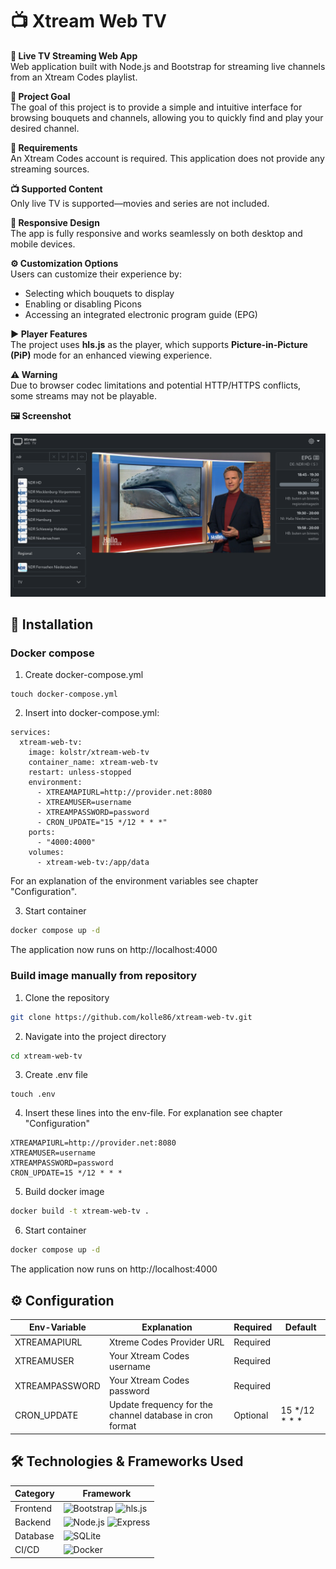 # 📺 Xtream Web TV

**📡 Live TV Streaming Web App**  
Web application built with Node.js and Bootstrap for streaming live channels from an Xtream Codes playlist.  

**🎯 Project Goal**  
The goal of this project is to provide a simple and intuitive interface for browsing bouquets and channels, allowing you to quickly find and play your desired channel.  

**🔑 Requirements**  
An Xtream Codes account is required. This application does not provide any streaming sources.  

**📺 Supported Content**  
Only live TV is supported—movies and series are not included.  

**📱 Responsive Design**  
The app is fully responsive and works seamlessly on both desktop and mobile devices.  

**⚙️ Customization Options**  
Users can customize their experience by:  
- Selecting which bouquets to display  
- Enabling or disabling Picons  
- Accessing an integrated electronic program guide (EPG)  

**▶️ Player Features**  
The project uses **hls.js** as the player, which supports **Picture-in-Picture (PiP)** mode for an enhanced viewing experience.  

**⚠️ Warning**  
Due to browser codec limitations and potential HTTP/HTTPS conflicts, some streams may not be playable.  

**🖼️ Screenshot**

![Projekt Screenshot](screenshot.png)

## 🚀 Installation 

### Docker compose

1. Create docker-compose.yml
```shsh
touch docker-compose.yml
```

2. Insert into docker-compose.yml:
```
services:
  xtream-web-tv:
    image: kolstr/xtream-web-tv
    container_name: xtream-web-tv
    restart: unless-stopped
    environment:
      - XTREAMAPIURL=http://provider.net:8080
      - XTREAMUSER=username
      - XTREAMPASSWORD=password
      - CRON_UPDATE="15 */12 * * *"
    ports:
      - "4000:4000"
    volumes:
      - xtream-web-tv:/app/data
```
For an explanation of the environment variables see chapter "Configuration".

3. Start container
```sh
docker compose up -d
```
The application now runs on http://localhost:4000

### Build image manually from repository

1. Clone the repository
```sh
git clone https://github.com/kolle86/xtream-web-tv.git
```

2. Navigate into the project directory
```sh
cd xtream-web-tv
```

3. Create .env file
```shsh
touch .env
```

4. Insert these lines into the env-file. For explanation see chapter "Configuration"
```
XTREAMAPIURL=http://provider.net:8080
XTREAMUSER=username
XTREAMPASSWORD=password
CRON_UPDATE=15 */12 * * *
```

5. Build docker image
```sh
docker build -t xtream-web-tv .
```

6. Start container
```sh
docker compose up -d
```

The application now runs on http://localhost:4000

## ⚙️ Configuration
| Env-Variable    | Explanation                                      | Required | Default         |
|-----------------|--------------------------------------------------|----------|----------------|
| XTREAMAPIURL    | Xtreme Codes Provider URL                        | Required |                |
| XTREAMUSER      | Your Xtream Codes username                       | Required |                |
| XTREAMPASSWORD  | Your Xtream Codes password                       | Required |                |
| CRON_UPDATE     | Update frequency for the channel database in cron format | Optional | 15 */12 * * * |

## 🛠️ Technologies & Frameworks Used  
| Category     | Framework |
|-------------|------------|
| Frontend    | ![Bootstrap](https://img.shields.io/badge/Bootstrap-7952B3?style=for-the-badge&logo=bootstrap&logoColor=white) ![hls.js](https://img.shields.io/badge/hls.js-F37820?style=for-the-badge&logo=hls.js&logoColor=white) |
| Backend     | ![Node.js](https://img.shields.io/badge/Node.js-43853D?style=for-the-badge&logo=node.js&logoColor=white) ![Express](https://img.shields.io/badge/Express-000000?style=for-the-badge&logo=express&logoColor=white)  |
| Database    | ![SQLite](https://img.shields.io/badge/SQLite-003B57?style=for-the-badge&logo=sqlite&logoColor=white) |
| CI/CD       | ![Docker](https://img.shields.io/badge/Docker-2496ED?style=for-the-badge&logo=docker&logoColor=white) | 

